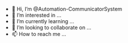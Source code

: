 - 👋 Hi, I’m @Automation-CommunicatorSystem
- 👀 I’m interested in ...
- 🌱 I’m currently learning ...
- 💞️ I’m looking to collaborate on ...
- 📫 How to reach me ...

<!---
Automation-CommunicatorSystem/Automation-CommunicatorSystem is a ✨ special ✨ repository because its `README.md` (this file) appears on your GitHub profile.
You can click the Preview link to take a look at your changes.
--->
